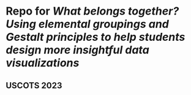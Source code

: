 # Repo for *What belongs together? Using elemental groupings and Gestalt principles to help students design more insightful data visualizations*
## USCOTS 2023
